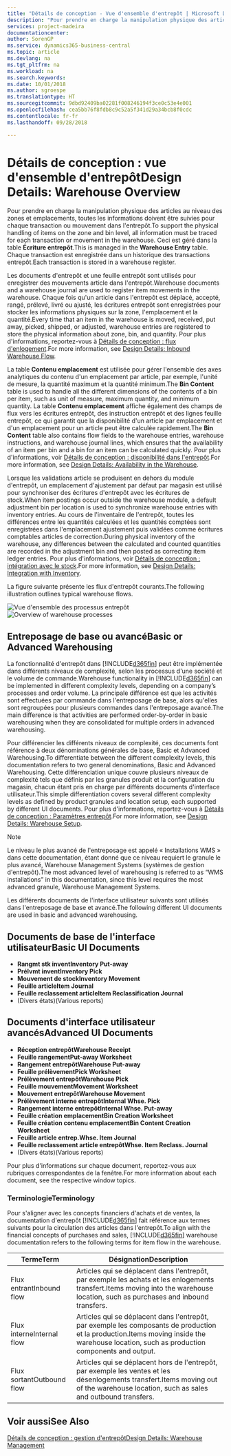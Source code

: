 ```yaml
---
title: "Détails de conception - Vue d'ensemble d'entrepôt | Microsoft Docs"
description: "Pour prendre en charge la manipulation physique des articles au niveau des zones et emplacements, toutes les informations doivent être suivies pour chaque transaction ou mouvement dans l'entrepôt. Ceci est géré dans la table **Écriture entrepôt**. Chaque transaction est enregistrée dans un historique des transactions entrepôt."
services: project-madeira
documentationcenter: 
author: SorenGP
ms.service: dynamics365-business-central
ms.topic: article
ms.devlang: na
ms.tgt_pltfrm: na
ms.workload: na
ms.search.keywords: 
ms.date: 10/01/2018
ms.author: sgroespe
ms.translationtype: HT
ms.sourcegitcommit: 9dbd92409ba02281f008246194f3ce0c53e4e001
ms.openlocfilehash: cea5bb76f8fdb8c9c52a5f341d29a34bcb8f0cdc
ms.contentlocale: fr-fr
ms.lasthandoff: 09/28/2018

---
```

# <a name="design-details-warehouse-overview"></a><span data-ttu-id="d6687-105">Détails de conception : vue d'ensemble d'entrepôt</span><span class="sxs-lookup"><span data-stu-id="d6687-105">Design Details: Warehouse Overview</span></span>
<span data-ttu-id="d6687-106">Pour prendre en charge la manipulation physique des articles au niveau des zones et emplacements, toutes les informations doivent être suivies pour chaque transaction ou mouvement dans l'entrepôt.</span><span class="sxs-lookup"><span data-stu-id="d6687-106">To support the physical handling of items on the zone and bin level, all information must be traced for each transaction or movement in the warehouse.</span></span> <span data-ttu-id="d6687-107">Ceci est géré dans la table **Écriture entrepôt**.</span><span class="sxs-lookup"><span data-stu-id="d6687-107">This is managed in the **Warehouse Entry** table.</span></span> <span data-ttu-id="d6687-108">Chaque transaction est enregistrée dans un historique des transactions entrepôt.</span><span class="sxs-lookup"><span data-stu-id="d6687-108">Each transaction is stored in a warehouse register.</span></span>  

<span data-ttu-id="d6687-109">Les documents d'entrepôt et une feuille entrepôt sont utilisés pour enregistrer des mouvements article dans l'entrepôt.</span><span class="sxs-lookup"><span data-stu-id="d6687-109">Warehouse documents and a warehouse journal are used to register item movements in the warehouse.</span></span> <span data-ttu-id="d6687-110">Chaque fois qu'un article dans l'entrepôt est déplacé, accepté, rangé, prélevé, livré ou ajusté, les écritures entrepôt sont enregistrées pour stocker les informations physiques sur la zone, l'emplacement et la quantité.</span><span class="sxs-lookup"><span data-stu-id="d6687-110">Every time that an item in the warehouse is moved, received, put away, picked, shipped, or adjusted, warehouse entries are registered to store the physical information about zone, bin, and quantity.</span></span> <span data-ttu-id="d6687-111">Pour plus d'informations, reportez-vous à [Détails de conception : flux d'enlogement](design-details-outbound-warehouse-flow.md).</span><span class="sxs-lookup"><span data-stu-id="d6687-111">For more information, see [Design Details: Inbound Warehouse Flow](design-details-outbound-warehouse-flow.md).</span></span>  

<span data-ttu-id="d6687-112">La table **Contenu emplacement** est utilisée pour gérer l'ensemble des axes analytiques du contenu d'un emplacement par article, par exemple, l'unité de mesure, la quantité maximum et la quantité minimum.</span><span class="sxs-lookup"><span data-stu-id="d6687-112">The **Bin Content** table is used to handle all the different dimensions of the contents of a bin per item, such as unit of measure, maximum quantity, and minimum quantity.</span></span> <span data-ttu-id="d6687-113">La table **Contenu emplacement** affiche également des champs de flux vers les écritures entrepôt, des instruction entrepôt et des lignes feuille entrepôt, ce qui garantit que la disponibilité d'un article par emplacement et d'un emplacement pour un article peut être calculée rapidement.</span><span class="sxs-lookup"><span data-stu-id="d6687-113">The **Bin Content** table also contains flow fields to the warehouse entries, warehouse instructions, and warehouse journal lines, which ensures that the availability of an item per bin and a bin for an item can be calculated quickly.</span></span> <span data-ttu-id="d6687-114">Pour plus d'informations, voir [Détails de conception : disponibilité dans l'entrepôt](design-details-availability-in-the-warehouse.md).</span><span class="sxs-lookup"><span data-stu-id="d6687-114">For more information, see [Design Details: Availability in the Warehouse](design-details-availability-in-the-warehouse.md).</span></span>  

<span data-ttu-id="d6687-115">Lorsque les validations article se produisent en dehors du module d'entrepôt, un emplacement d'ajustement par défaut par magasin est utilisé pour synchroniser des écritures d'entrepôt avec les écritures de stock.</span><span class="sxs-lookup"><span data-stu-id="d6687-115">When item postings occur outside the warehouse module, a default adjustment bin per location is used to synchronize warehouse entries with inventory entries.</span></span> <span data-ttu-id="d6687-116">Au cours de l'inventaire de l'entrepôt, toutes les différences entre les quantités calculées et les quantités comptées sont enregistrées dans l'emplacement ajustement puis validées comme écritures comptables articles de correction.</span><span class="sxs-lookup"><span data-stu-id="d6687-116">During physical inventory of the warehouse, any differences between the calculated and counted quantities are recorded in the adjustment bin and then posted as correcting item ledger entries.</span></span> <span data-ttu-id="d6687-117">Pour plus d'informations, voir [Détails de conception : intégration avec le stock](design-details-integration-with-inventory.md).</span><span class="sxs-lookup"><span data-stu-id="d6687-117">For more information, see [Design Details: Integration with Inventory](design-details-integration-with-inventory.md).</span></span>  

<span data-ttu-id="d6687-118">La figure suivante présente les flux d'entrepôt courants.</span><span class="sxs-lookup"><span data-stu-id="d6687-118">The following illustration outlines typical warehouse flows.</span></span>  

<span data-ttu-id="d6687-119">![Vue d'ensemble des processus entrepôt](media/design_details_warehouse_management_overview.png "Vue d'ensemble des processus entrepôt")</span><span class="sxs-lookup"><span data-stu-id="d6687-119">![Overview of warehouse processes](media/design_details_warehouse_management_overview.png "Overview of warehouse processes")</span></span>  

## <a name="basic-or-advanced-warehousing"></a><span data-ttu-id="d6687-120">Entreposage de base ou avancé</span><span class="sxs-lookup"><span data-stu-id="d6687-120">Basic or Advanced Warehousing</span></span>  
<span data-ttu-id="d6687-121">La fonctionnalité d'entrepôt dans [!INCLUDE[d365fin](includes/d365fin_md.md)] peut être implémentée dans différents niveaux de complexité, selon les processus d'une société et le volume de commande.</span><span class="sxs-lookup"><span data-stu-id="d6687-121">Warehouse functionality in [!INCLUDE[d365fin](includes/d365fin_md.md)] can be implemented in different complexity levels, depending on a company’s processes and order volume.</span></span> <span data-ttu-id="d6687-122">La principale différence est que les activités sont effectuées par commande dans l'entreposage de base, alors qu'elles sont regroupées pour plusieurs commandes dans l'entreposage avancé.</span><span class="sxs-lookup"><span data-stu-id="d6687-122">The main difference is that activities are performed order-by-order in basic warehousing when they are consolidated for multiple orders in advanced warehousing.</span></span>  

 <span data-ttu-id="d6687-123">Pour différencier les différents niveaux de complexité, ces documents font référence à deux dénominations générales de base, Basic et Advanced Warehousing.</span><span class="sxs-lookup"><span data-stu-id="d6687-123">To differentiate between the different complexity levels, this documentation refers to two general denominations, Basic and Advanced Warehousing.</span></span> <span data-ttu-id="d6687-124">Cette différenciation unique couvre plusieurs niveaux de complexité tels que définis par les granules produit et la configuration du magasin, chacun étant pris en charge par différents documents d'interface utilisateur.</span><span class="sxs-lookup"><span data-stu-id="d6687-124">This simple differentiation covers several different complexity levels as defined by product granules and location setup, each supported by different UI documents.</span></span> <span data-ttu-id="d6687-125">Pour plus d'informations, reportez\-vous à [Détails de conception : Paramètres entrepôt](design-details-warehouse-setup.md).</span><span class="sxs-lookup"><span data-stu-id="d6687-125">For more information, see [Design Details: Warehouse Setup](design-details-warehouse-setup.md).</span></span>  

> [!NOTE]  
>  <span data-ttu-id="d6687-126">Le niveau le plus avancé de l'entreposage est appelé « Installations WMS » dans cette documentation, étant donné que ce niveau requiert le granule le plus avancé, Warehouse Management Systems (systèmes de gestion d'entrepôt).</span><span class="sxs-lookup"><span data-stu-id="d6687-126">The most advanced level of warehousing is referred to as “WMS installations” in this documentation, since this level requires the most advanced granule, Warehouse Management Systems.</span></span>  

 <span data-ttu-id="d6687-127">Les différents documents de l'interface utilisateur suivants sont utilisés dans l'entreposage de base et avancé.</span><span class="sxs-lookup"><span data-stu-id="d6687-127">The following different UI documents are used in basic and advanced warehousing.</span></span>  

## <a name="basic-ui-documents"></a><span data-ttu-id="d6687-128">Documents de base de l'interface utilisateur</span><span class="sxs-lookup"><span data-stu-id="d6687-128">Basic UI Documents</span></span>  

-   <span data-ttu-id="d6687-129">**Rangmt stk invent**</span><span class="sxs-lookup"><span data-stu-id="d6687-129">**Inventory Put-away**</span></span>  
-   <span data-ttu-id="d6687-130">**Prélvmt invent**</span><span class="sxs-lookup"><span data-stu-id="d6687-130">**Inventory Pick**</span></span>  
-   <span data-ttu-id="d6687-131">**Mouvement de stock**</span><span class="sxs-lookup"><span data-stu-id="d6687-131">**Inventory Movement**</span></span>  
-   <span data-ttu-id="d6687-132">**Feuille article**</span><span class="sxs-lookup"><span data-stu-id="d6687-132">**Item Journal**</span></span>  
-   <span data-ttu-id="d6687-133">**Feuille reclassement article**</span><span class="sxs-lookup"><span data-stu-id="d6687-133">**Item Reclassification Journal**</span></span>  
-   <span data-ttu-id="d6687-134">(Divers états)</span><span class="sxs-lookup"><span data-stu-id="d6687-134">(Various reports)</span></span>  

## <a name="advanced-ui-documents"></a><span data-ttu-id="d6687-135">Documents d'interface utilisateur avancés</span><span class="sxs-lookup"><span data-stu-id="d6687-135">Advanced UI Documents</span></span>  

-   <span data-ttu-id="d6687-136">**Réception entrepôt**</span><span class="sxs-lookup"><span data-stu-id="d6687-136">**Warehouse Receipt**</span></span>  
-   <span data-ttu-id="d6687-137">**Feuille rangement**</span><span class="sxs-lookup"><span data-stu-id="d6687-137">**Put-away Worksheet**</span></span>  
-   <span data-ttu-id="d6687-138">**Rangement entrepôt**</span><span class="sxs-lookup"><span data-stu-id="d6687-138">**Warehouse Put-away**</span></span>  
-   <span data-ttu-id="d6687-139">**Feuille prélèvement**</span><span class="sxs-lookup"><span data-stu-id="d6687-139">**Pick Worksheet**</span></span>  
-   <span data-ttu-id="d6687-140">**Prélèvement entrepôt**</span><span class="sxs-lookup"><span data-stu-id="d6687-140">**Warehouse Pick**</span></span>  
-   <span data-ttu-id="d6687-141">**Feuille mouvement**</span><span class="sxs-lookup"><span data-stu-id="d6687-141">**Movement Worksheet**</span></span>  
-   <span data-ttu-id="d6687-142">**Mouvement entrepôt**</span><span class="sxs-lookup"><span data-stu-id="d6687-142">**Warehouse Movement**</span></span>  
-   <span data-ttu-id="d6687-143">**Prélèvement interne entrepôt**</span><span class="sxs-lookup"><span data-stu-id="d6687-143">**Internal Whse. Pick**</span></span>  
-   <span data-ttu-id="d6687-144">**Rangement interne entrepôt**</span><span class="sxs-lookup"><span data-stu-id="d6687-144">**Internal Whse. Put-away**</span></span>  
-   <span data-ttu-id="d6687-145">**Feuille création emplacement**</span><span class="sxs-lookup"><span data-stu-id="d6687-145">**Bin Creation Worksheet**</span></span>  
-   <span data-ttu-id="d6687-146">**Feuille création contenu emplacement**</span><span class="sxs-lookup"><span data-stu-id="d6687-146">**Bin Content Creation Worksheet**</span></span>  
-   <span data-ttu-id="d6687-147">**Feuille article entrep.**</span><span class="sxs-lookup"><span data-stu-id="d6687-147">**Whse. Item Journal**</span></span>  
-   <span data-ttu-id="d6687-148">**Feuille reclassement article entrepôt**</span><span class="sxs-lookup"><span data-stu-id="d6687-148">**Whse. Item Reclass. Journal**</span></span>  
-   <span data-ttu-id="d6687-149">(Divers états)</span><span class="sxs-lookup"><span data-stu-id="d6687-149">(Various reports)</span></span>  

<span data-ttu-id="d6687-150">Pour plus d'informations sur chaque document, reportez-vous aux rubriques correspondantes de la fenêtre.</span><span class="sxs-lookup"><span data-stu-id="d6687-150">For more information about each document, see the respective window topics.</span></span>  

### <a name="terminology"></a><span data-ttu-id="d6687-151">Terminologie</span><span class="sxs-lookup"><span data-stu-id="d6687-151">Terminology</span></span>  
<span data-ttu-id="d6687-152">Pour s'aligner avec les concepts financiers d'achats et de ventes, la documentation d'entrepôt [!INCLUDE[d365fin](includes/d365fin_md.md)] fait référence aux termes suivants pour la circulation des articles dans l'entrepôt.</span><span class="sxs-lookup"><span data-stu-id="d6687-152">To align with the financial concepts of purchases and sales, [!INCLUDE[d365fin](includes/d365fin_md.md)] warehouse documentation refers to the following terms for item flow in the warehouse.</span></span>  

|<span data-ttu-id="d6687-153">Terme</span><span class="sxs-lookup"><span data-stu-id="d6687-153">Term</span></span>|<span data-ttu-id="d6687-154">Désignation</span><span class="sxs-lookup"><span data-stu-id="d6687-154">Description</span></span>|  
|----------|---------------------------------------|  
|<span data-ttu-id="d6687-155">Flux entrant</span><span class="sxs-lookup"><span data-stu-id="d6687-155">Inbound flow</span></span>|<span data-ttu-id="d6687-156">Articles qui se déplacent dans l'entrepôt, par exemple les achats et les enlogements transfert.</span><span class="sxs-lookup"><span data-stu-id="d6687-156">Items moving into the warehouse location, such as purchases and inbound transfers.</span></span>|  
|<span data-ttu-id="d6687-157">Flux interne</span><span class="sxs-lookup"><span data-stu-id="d6687-157">Internal flow</span></span>|<span data-ttu-id="d6687-158">Articles qui se déplacent dans l'entrepôt, par exemple les composants de production et la production.</span><span class="sxs-lookup"><span data-stu-id="d6687-158">Items moving inside the warehouse location, such as production components and output.</span></span>|  
|<span data-ttu-id="d6687-159">Flux sortant</span><span class="sxs-lookup"><span data-stu-id="d6687-159">Outbound flow</span></span>|<span data-ttu-id="d6687-160">Articles qui se déplacent hors de l'entrepôt, par exemple les ventes et les désenlogements transfert.</span><span class="sxs-lookup"><span data-stu-id="d6687-160">Items moving out of the warehouse location, such as sales and outbound transfers.</span></span>|  

## <a name="see-also"></a><span data-ttu-id="d6687-161">Voir aussi</span><span class="sxs-lookup"><span data-stu-id="d6687-161">See Also</span></span>  
 [<span data-ttu-id="d6687-162">Détails de conception : gestion d'entrepôt</span><span class="sxs-lookup"><span data-stu-id="d6687-162">Design Details: Warehouse Management</span></span>](design-details-warehouse-management.md)

